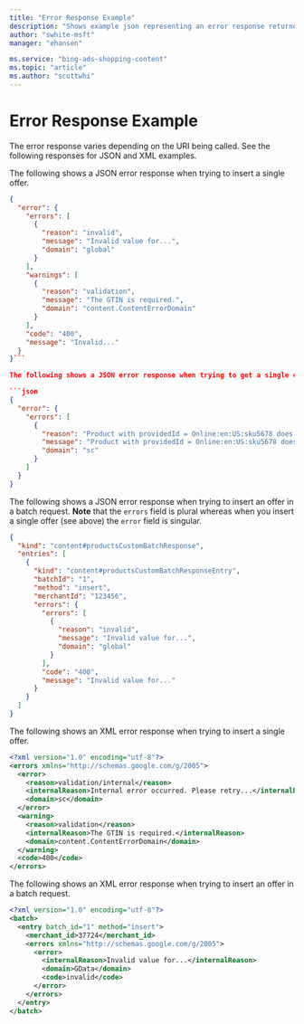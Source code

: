 ```yaml
---
title: "Error Response Example"
description: "Shows example json representing an error response returned by the Content API."
author: "swhite-msft"
manager: "ehansen"

ms.service: "bing-ads-shopping-content"
ms.topic: "article"
ms.author: "scottwhi"
---
```

# Error Response Example
The error response varies depending on the URI being called. See the following responses for JSON and XML examples.

The following shows a JSON error response when trying to insert a single offer. 

```json
{
  "error": {
    "errors": [
      {
        "reason": "invalid",
        "message": "Invalid value for...",
        "domain": "global"
      }
    ],
    "warnings": [ 
      { 
        "reason": "validation", 
        "message": "The GTIN is required.", 
        "domain": "content.ContentErrorDomain" 
      } 
    ], 
    "code": "400", 
    "message": "Invalid..." 
  } 
}```

The following shows a JSON error response when trying to get a single offer.

```json
{
  "error": {
    "errors": [
      {
        "reason": "Product with providedId = Online:en:US:sku5678 does not exist.",
        "message": "Product with providedId = Online:en:US:sku5678 does not exist.",
        "domain": "sc"
      }
    ]
  }
}
```

The following shows a JSON error response when trying to insert an offer in a batch request. **Note** that the `errors` field is plural whereas when you insert a single offer (see above) the `error` field is singular.

```json
{
  "kind": "content#productsCustomBatchResponse",
  "entries": [
    {
      "kind": "content#productsCustomBatchResponseEntry",
      "batchId": "1",
      "method": "insert",
      "merchantId": "123456",
      "errors": {
        "errors": [
          {
            "reason": "invalid",
            "message": "Invalid value for...",
            "domain": "global"
          }
        ],
        "code": "400",
        "message": "Invalid value for..."
      }
    }
  ]
}
```

The following shows an XML error response when trying to insert a single offer.

```xml
<?xml version="1.0" encoding="utf-8"?>
<errors xmlns="http://schemas.google.com/g/2005">
  <error>
    <reason>validation/internal</reason>
    <internalReason>Internal error occurred. Please retry...</internalReason>
    <domain>sc</domain>
  </error>
  <warning> 
    <reason>validation</reason> 
    <internalReason>The GTIN is required.</internalReason> 
    <domain>content.ContentErrorDomain</domain> 
  </warning> 
  <code>400</code> 
</errors>
```


The following shows an XML error response when trying to insert an offer in a batch request. 

```xml
<?xml version="1.0" encoding="utf-8"?>
<batch>
  <entry batch_id="1" method="insert">
    <merchant_id>37724</merchant_id>
    <errors xmlns="http://schemas.google.com/g/2005">
      <error>
        <internalReason>Invalid value for...</internalReason>
        <domain>GData</domain>
        <code>invalid</code>
      </error>
    </errors>
  </entry>
</batch>
```
